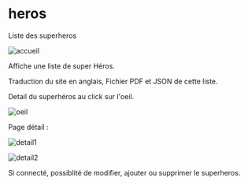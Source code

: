 # heros
Liste des superheros

![accueil](https://user-images.githubusercontent.com/95225329/180640432-08b922fc-9f46-4750-a49d-68b8a843e980.png)


Affiche une liste de super Héros.


Traduction du site en anglais, Fichier PDF et JSON de cette liste.


Detail du superhéros au click sur l'oeil.

![oeil](https://user-images.githubusercontent.com/95225329/180640320-00cc43d7-2e27-4b95-bb48-eca49cba79bc.png)


Page détail : 

![detail1](https://user-images.githubusercontent.com/95225329/180640566-437c2c2b-e235-4980-8fa4-fc042f75fe0a.png)




![detail2](https://user-images.githubusercontent.com/95225329/180640573-12ee74b7-f2c4-4837-ac39-e91bd1647e2b.png)



Si connecté, possiblité de modifier, ajouter ou supprimer le superheros.
